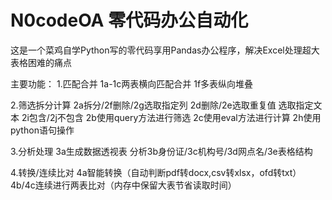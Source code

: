 # N0codeOA 零代码办公自动化
  这是一个菜鸡自学Python写的零代码享用Pandas办公程序，解决Excel处理超大表格困难的痛点
  
主要功能：
1.匹配合并
  1a-1c两表横向匹配合并
  1f多表纵向堆叠
  
2.筛选拆分计算
  2a拆分/2f删除/2g选取指定列
  2d删除/2e选取重复值
  选取指定文本 2i包含/2j不包含
  2b使用query方法进行筛选
  2c使用eval方法进行计算
  2h使用python语句操作
  
3.分析处理
  3a生成数据透视表
  分析3b身份证/3c机构号/3d网点名/3e表格结构
  
4.转换/连续比对
  4a智能转换（自动判断pdf转docx,csv转xlsx，ofd转txt）
  4b/4c连续进行两表比对（内存中保留大表节省读取时间）
